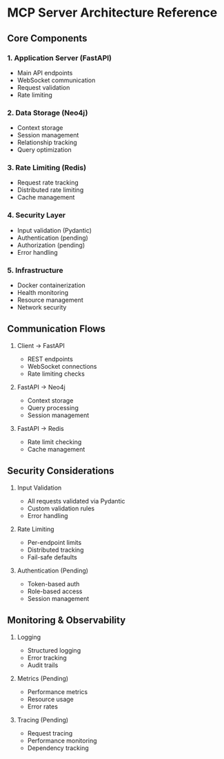# MCP Server Architecture Reference

## Core Components

### 1. Application Server (FastAPI)
- Main API endpoints
- WebSocket communication
- Request validation
- Rate limiting

### 2. Data Storage (Neo4j)
- Context storage
- Session management
- Relationship tracking
- Query optimization

### 3. Rate Limiting (Redis)
- Request rate tracking
- Distributed rate limiting
- Cache management

### 4. Security Layer
- Input validation (Pydantic)
- Authentication (pending)
- Authorization (pending)
- Error handling

### 5. Infrastructure
- Docker containerization
- Health monitoring
- Resource management
- Network security

## Communication Flows

1. Client → FastAPI
   - REST endpoints
   - WebSocket connections
   - Rate limiting checks

2. FastAPI → Neo4j
   - Context storage
   - Query processing
   - Session management

3. FastAPI → Redis
   - Rate limit checking
   - Cache management

## Security Considerations

1. Input Validation
   - All requests validated via Pydantic
   - Custom validation rules
   - Error handling

2. Rate Limiting
   - Per-endpoint limits
   - Distributed tracking
   - Fail-safe defaults

3. Authentication (Pending)
   - Token-based auth
   - Role-based access
   - Session management

## Monitoring & Observability

1. Logging
   - Structured logging
   - Error tracking
   - Audit trails

2. Metrics (Pending)
   - Performance metrics
   - Resource usage
   - Error rates

3. Tracing (Pending)
   - Request tracing
   - Performance monitoring
   - Dependency tracking
